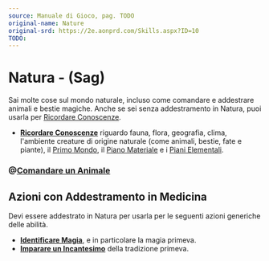 ```yaml
---
source: Manuale di Gioco, pag. TODO
original-name: Nature
original-srd: https://2e.aonprd.com/Skills.aspx?ID=10
TODO:
---
```


# Natura - (Sag)

Sai molte cose sul mondo naturale, incluso come comandare e addestrare animali e
bestie magiche. Anche se sei senza addestramento in Natura, puoi usarla per
[Ricordare Conoscenze](/azioni/abilita/ricordare-conoscenze).

- **[Ricordare Conoscenze](/azioni/abilita/ricordare-conoscenze)** riguardo
  fauna, flora, geografia, clima, l'ambiente creature di origine naturale (come
  animali, bestie, fate e piante), il [Primo Mondo](/piani/primo-mondo), il
  [Piano Materiale](/piani/piano-materiale) e i
  [Piani Elementali](/piani/piani-elementali).

### @[Comandare un Animale](/azioni/abilita/comandare-un-animale)

## Azioni con Addestramento in Medicina

Devi essere addestrato in Natura per usarla per le seguenti azioni generiche
delle abilità.

- **[Identificare Magia](/azioni/abilita/identificare-magia)**, e in particolare
  la magia primeva.
- **[Imparare un Incantesimo](/azioni/abilita/imparare-un-incantesimo)** della
  tradizione primeva.
